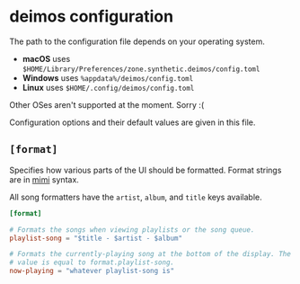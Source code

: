 # deimos configuration

The path to the configuration file depends on your operating system.

- **macOS** uses `$HOME/Library/Preferences/zone.synthetic.deimos/config.toml`
- **Windows** uses `%appdata%/deimos/config.toml`
- **Linux** uses `$HOME/.config/deimos/config.toml`

Other OSes aren't supported at the moment. Sorry :(

Configuration options and their default values are given in this file.

## `[format]`

Specifies how various parts of the UI should be formatted. Format strings are in
[mimi](../mimi/README.md) syntax.

All song formatters have the `artist`, `album`, and `title` keys available.

```toml
[format]

# Formats the songs when viewing playlists or the song queue.
playlist-song = "$title - $artist - $album"

# Formats the currently-playing song at the bottom of the display. The default
# value is equal to format.playlist-song.
now-playing = "whatever playlist-song is"
```


